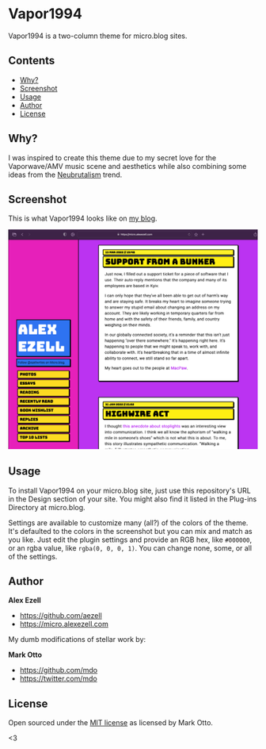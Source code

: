 # Vapor1994

Vapor1994 is a two-column theme for micro.blog sites.

## Contents

- [Why?](#why)
- [Screenshot](#screenshot)
- [Usage](#usage)
- [Author](#author)
- [License](#license)

## Why?

I was inspired to create this theme due to my secret love for the Vaporwave/AMV music scene and aesthetics while also combining some ideas from the [Neubrutalism](https://hype4.academy/articles/design/neubrutalism-is-taking-over-web) trend.

## Screenshot

This is what Vapor1994 looks like on [my blog](https://micro.alexezell.com).

![post](images/post.png)

## Usage

To install Vapor1994 on your micro.blog site, just use this repository's URL in the Design section of your site. You might also find it listed in the Plug-ins Directory at micro.blog.

Settings are available to customize many (all?) of the colors of the theme. It's defaulted to the colors in the screenshot but you can mix and match as you like. Just edit the plugin settings and provide an RGB hex, like `#000000`, or an rgba value, like `rgba(0, 0, 0, 1)`. You can change none, some, or all of the settings.

## Author

**Alex Ezell**

- <https://github.com/aezell>
- <https://micro.alexezell.com>

My dumb modifications of stellar work by:

**Mark Otto**

- <https://github.com/mdo>
- <https://twitter.com/mdo>

## License

Open sourced under the [MIT license](LICENSE.md) as licensed by Mark Otto.

<3
